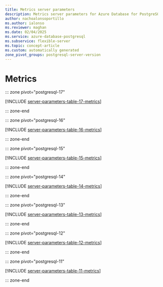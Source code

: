 ```yaml
---
title: Metrics server parameters
description: Metrics server parameters for Azure Database for PostgreSQL - Flexible Server.
author: nachoalonsoportillo
ms.author: ialonso
ms.reviewer: maghan
ms.date: 02/04/2025
ms.service: azure-database-postgresql
ms.subservice: flexible-server
ms.topic: concept-article
ms.custom: automatically generated
zone_pivot_groups: postgresql-server-version
---
```

# Metrics


::: zone pivot="postgresql-17"

[!INCLUDE [server-parameters-table-17-metrics](./includes/server-parameters-table-17-metrics.md)]

::: zone-end


::: zone pivot="postgresql-16"

[!INCLUDE [server-parameters-table-16-metrics](./includes/server-parameters-table-16-metrics.md)]

::: zone-end


::: zone pivot="postgresql-15"

[!INCLUDE [server-parameters-table-15-metrics](./includes/server-parameters-table-15-metrics.md)]

::: zone-end


::: zone pivot="postgresql-14"

[!INCLUDE [server-parameters-table-14-metrics](./includes/server-parameters-table-14-metrics.md)]

::: zone-end


::: zone pivot="postgresql-13"

[!INCLUDE [server-parameters-table-13-metrics](./includes/server-parameters-table-13-metrics.md)]

::: zone-end


::: zone pivot="postgresql-12"

[!INCLUDE [server-parameters-table-12-metrics](./includes/server-parameters-table-12-metrics.md)]

::: zone-end


::: zone pivot="postgresql-11"

[!INCLUDE [server-parameters-table-11-metrics](./includes/server-parameters-table-11-metrics.md)]

::: zone-end


